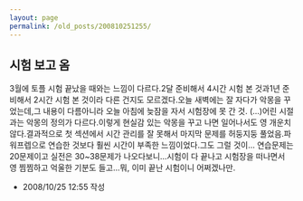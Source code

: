 ```yaml
---
layout: page
permalink: /old_posts/200810251255/
---
```


## 시험 보고 옴

3월에 토플 시험 끝났을 때와는 느낌이 다르다.2달 준비해서 4시간 시험 본 것과1년 준비해서 2시간 시험 본 것이라 다른 건지도 모르겠다.오늘 새벽에는 잘 자다가 악몽을 꾸었는데,그 내용이 다름아니라 오늘 아침에 늦잠을 자서 시험장에 못 간 것. (...)어린 시절과는 악몽의 정의가 다르다.이렇게 현실감 있는 악몽을 꾸고 나면 일어나서도 영 개운치 않다.결과적으로 첫 섹션에서 시간 관리를 잘 못해서 마지막 문제를 허둥지둥 풀었음.파워프렙으로 연습한 것보다 훨씬 시간이 부족한 느낌이었다.그도 그럴 것이... 연습문제는 20문제이고 실전은 30~38문제가 나오다보니...시험이 다 끝나고 시험장을 떠나면서 영 찜찜하고 억울한 기분도 들고...뭐, 이미 끝난 시험이니 어쩌겠나만.



- 2008/10/25 12:55 작성
